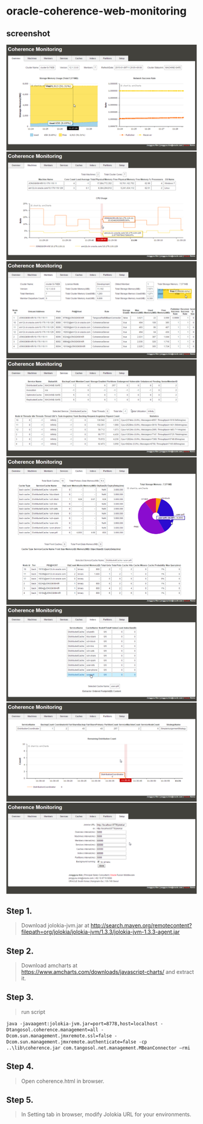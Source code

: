 # oracle-coherence-web-monitoring

## screenshot
![](./images/Picture1.png)
![](./images/Picture2.png)
![](./images/Picture3.png)
![](./images/Picture4.png)
![](./images/Picture5.png)
![](./images/Picture6.png)
![](./images/Picture7.png)
![](./images/Picture8.png)

## Step 1.
>Download jolokia-jvm.jar at http://search.maven.org/remotecontent?filepath=org/jolokia/jolokia-jvm/1.3.3/jolokia-jvm-1.3.3-agent.jar

## Step 2.
>Download amcharts at https://www.amcharts.com/downloads/javascript-charts/ and extract it.
  
## Step 3.
>run script

```
java -javaagent:jolokia-jvm.jar=port=8778,host=localhost -Dtangosol.coherence.management=all -Dcom.sun.management.jmxremote.ssl=false -Dcom.sun.management.jmxremote.authenticate=false -cp ..\lib\coherence.jar com.tangosol.net.management.MBeanConnector –rmi
```

## Step 4.
>Open coherence.html in browser.

## Step 5.
>In Setting tab in browser, modify Jolokia URL for your environments. 

